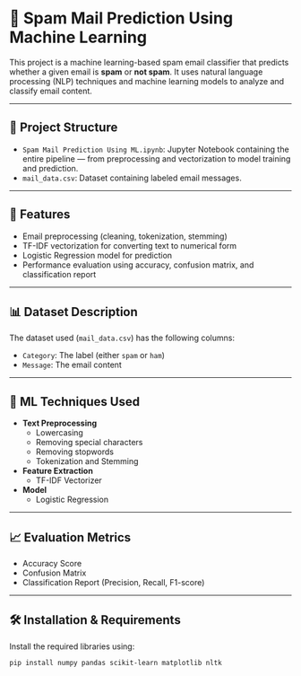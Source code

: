 # 📧 Spam Mail Prediction Using Machine Learning

This project is a machine learning-based spam email classifier that predicts whether a given email is **spam** or **not spam**. It uses natural language processing (NLP) techniques and machine learning models to analyze and classify email content.

---

## 📂 Project Structure

- `Spam Mail Prediction Using ML.ipynb`: Jupyter Notebook containing the entire pipeline — from preprocessing and vectorization to model training and prediction.
- `mail_data.csv`: Dataset containing labeled email messages.            

---

## 🚀 Features

- Email preprocessing (cleaning, tokenization, stemming)
- TF-IDF vectorization for converting text to numerical form
- Logistic Regression model for prediction
- Performance evaluation using accuracy, confusion matrix, and classification report

---

## 📊 Dataset Description

The dataset used (`mail_data.csv`) has the following columns:

- `Category`: The label (either `spam` or `ham`)
- `Message`: The email content

---

## 🧠 ML Techniques Used

- **Text Preprocessing**
  - Lowercasing
  - Removing special characters
  - Removing stopwords
  - Tokenization and Stemming
- **Feature Extraction**
  - TF-IDF Vectorizer
- **Model**
  - Logistic Regression

---

## 📈 Evaluation Metrics

- Accuracy Score
- Confusion Matrix
- Classification Report (Precision, Recall, F1-score)

---

## 🛠️ Installation & Requirements

Install the required libraries using:

```bash
pip install numpy pandas scikit-learn matplotlib nltk
